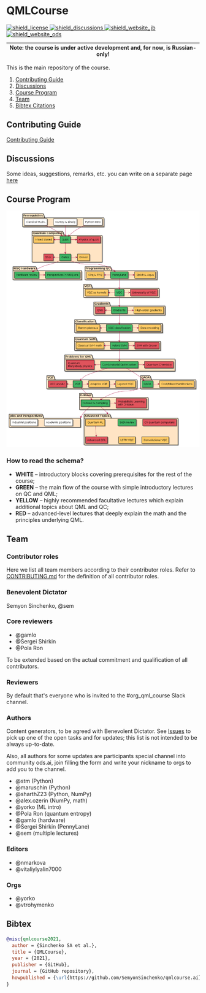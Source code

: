 # QMLCourse

<p align="left">
  <a href="https://github.com/SemyonSinchenko/qmlcourse/blob/master/LICENSE">
    <img alt="shield_license" src="https://img.shields.io/badge/license-CC--BY--4.0-brightgreen">
  </a>
  <a href="https://github.com/SemyonSinchenko/qmlcourse/discussions">
    <img alt="shield_discussions" src="https://img.shields.io/github/discussions/SemyonSinchenko/qmlcourse">
  </a>
  <a href="https://semyonsinchenko.github.io/qmlcourse/_build/html/book/index.html">
    <img alt="shield_website_jb" src="https://img.shields.io/website?up_color=orange&up_message=build&url=https%3A%2F%2Fsemyonsinchenko.github.io%2Fqmlcourse%2F_build%2Fhtml%2Fbook%2Findex.html">
  </a>
  <a href="https://ods.ai/tracks/qmlcourse">
    <img alt="shield_website_ods" src="https://img.shields.io/website?up_color=critical&up_message=ods.ai%20course&url=https%3A%2F%2Fsemyonsinchenko.github.io%2Fqmlcourse%2F_build%2Fhtml%2Fbook%2Findex.html">
  </a>
</p>

| Note: the course is under active development and, for now, is Russian-only!|
| --- |

This is the main repository of the course.

1. [Contributing Guide](#contributing-guide)
2. [Discussions](#discussions)
3. [Course Program](#course-program)
4. [Team](#team)
5. [Bibtex Citations](#bibtex)

## Contributing Guide

[Contributing Guide](./CONTRIBUTING.md)

## Discussions

Some ideas, suggestions, remarks, etc. you can write on a separate page [here](https://github.com/SemyonSinchenko/qmlcourse/discussions)

## Course Program

![](./qmlcourseRU/_static/index/program.png)

### How to read the schema?

- **WHITE** – introductory blocks covering prerequisites for the rest of the course;
- **GREEN** – the main flow of the course with simple introductory lectures on QC and QML;
- **YELLOW** – highly recommended facultative lectures which explain additional topics about QML and QC;
- **RED** – advanced-level lectures that deeply explain the math and the principles underlying QML.

## Team

### Contributor roles

Here we list all team members according to their contributor roles. Refer to [CONTRIBUTING.md](https://github.com/SemyonSinchenko/qmlcourse.ai/blob/master/CONTRIBUTING.md) for the definition of all contributor roles.

### Benevolent Dictator

Semyon Sinchenko, @sem

### Core reviewers

* @gamlo
* @Sergei Shirkin
* @Pola Ron

To be extended based on the actual commitment and qualification of all contributors.

### Reviewers

By default that's everyone who is invited to the #org\_qml\_course Slack channel.

### Authors

Content generators, to be agreed with Benevolent Dictator. See [Issues](https://github.com/SemyonSinchenko/qmlcourse.ai/issues) to pick up one of the open tasks and for updates; this list is not intended to be always up-to-date.

Also, all authors for some updates are participants special channel into community ods.ai, join filling the form and write your nickname to orgs to add you to the channel.

* @stm (Python)
* @maruschin (Python)
* @sharthZ23 (Python, NumPy)
* @alex.ozerin (NumPy, math)
* @yorko (ML intro)
* @Pola Ron (quantum entropy)
* @gamlo (hardware)
* @Sergei Shirkin (PennyLane)
* @sem (multiple lectures)

### Editors

* @nmarkova
* @vitaliylyalin7000

### Orgs

* @yorko
* @vtrohymenko

## Bibtex

```bibtex
@misc{qmlcourse2021,
  author = {Sinchenko SA et al.},
  title = {QMLCourse},
  year = {2021},
  publisher = {GitHub},
  journal = {GitHub repository},
  howpublished = {\url{https://github.com/SemyonSinchenko/qmlcourse.ai}},
}
```
